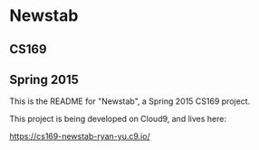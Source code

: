 # Newstab #
## CS169 ##
## Spring 2015 ##

This is the README for "Newstab", a Spring 2015 CS169 project.

This project is being developed on Cloud9, and lives here:

https://cs169-newstab-ryan-yu.c9.io/
